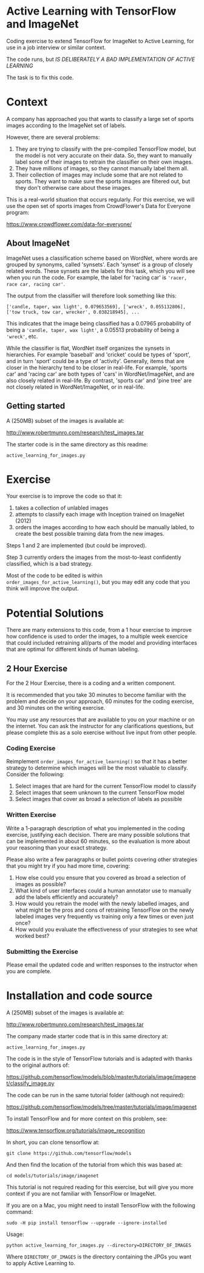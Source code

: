 # Active Learning with TensorFlow and ImageNet
 Coding exercise to extend TensorFlow for ImageNet to Active Learning, for use in a job interview or similar context. 
 
The code runs, but _IS DELIBERATELY A BAD IMPLEMENTATION OF ACTIVE LEARNING_ 

The task is to fix this code.

# Context 

A company has approached you that wants to classify a large set of sports images according to the ImageNet set of labels. 

However, there are several problems:
 1. They are trying to classify with the pre-compiled TensorFlow model, but the model is not very accurate on their data. So, they want to manually label some of their images to retrain the classifier on their own images.
 1. They have millions of images, so they cannot manually label them all.
 1. Their collection of images may include some that are not related to sports. They want to make sure the sports images are filtered out, but they don't otherwise care about these images.

This is a real-world situation that occurs regularly. For this exercise, we will use the open set of sports images from CrowdFlower's Data for Everyone program:

 https://www.crowdflower.com/data-for-everyone/ 

## About ImageNet 

ImageNet uses a classification scheme based on WordNet, where words are grouped by synonyms, called 'synsets'. Each 'synset' is a group of closely related words. These synsets are the labels for this task, which you will see when you run the code. For example, the label for 'racing car' is `'racer, race car, racing car'`.

The output from the classifier will therefore look something like this:

`['candle, taper, wax light', 0.079653569], ['wreck', 0.055132806], ['tow truck, tow car, wrecker', 0.038218945], ...`

This indicates that the image being classified has a 0.07965 probability of being a `'candle, taper, wax light'`, a 0.05513 probability of being a `'wreck'`, etc. 

While the classifier is flat, WordNet itself organizes the synsets in hierarchies. For example 'baseball' and 'cricket' could be types of 'sport', and in turn 'sport' could be a type of 'activity'. Generally, items that are closer in the hierarchy tend to be closer in real-life. For example, 'sports car' and 'racing car' are both types of 'cars' in WordNet/ImageNet, and are also closely related in real-life. By contrast, 'sports car' and 'pine tree' are not closely related in WordNet/ImageNet, or in real-life.

 
## Getting started 

A (250MB) subset of the images is available at:

http://www.robertmunro.com/research/test_images.tar 

The starter code is in the same directory as this readme:

`active_learning_for_images.py`


# Exercise 
 
Your exercise is to improve the code so that it: 
 1. takes a collection of unlabled images 
 1. attempts to classify each image with Inception trained on ImageNet (2012) 
 1. orders the images according to how each should be manually labled, to create the best possible training data from the new images. 
 
Steps 1 and 2 are implemented (but could be improved). 
 
Step 3 currently orders the images from the most-to-least confidently classified, which is a bad strategy. 

Most of the code to be edited is within `order_images_for_active_learning()`, but you may edit any code that you think will improve the output.

# Potential Solutions
 
There are many extensions to this code, from a 1 hour exercise to improve how confidence is used to order the images, to a multiple week exercice that could included retraining all/parts of the model and providing interfaces that are optimal for different kinds of human labeling.

## 2 Hour Exercise

For the 2 Hour Exercise, there is a coding and a written component. 

It is recommended that you take 30 minutes to become familiar with the problem and decide on your approach, 60 minutes for the coding exercise, and 30 minutes on the writing exercise.

You may use any resources that are available to you on your machine or on the internet. You can ask the instructor for any clarifications questions, but please complete this as a solo exercise without live input from other people.

### Coding Exercise

Reimplement `order_images_for_active_learning()` so that it has a better strategy to determine which images will be the most valuable to classify. Consider the following:
 1. Select images that are hard for the current TensorFlow model to classify
 1. Select images that seem unknown to the current TensorFlow model
 1. Select images that cover as broad a selection of labels as possible

### Written Exercise

Write a 1-paragraph description of what you implemented in the coding exercise, justifying each decision. There are many possible solutions that can be implemented in about 60 minutes, so the evaluation is more about your reasoning than your exact strategy.

Please also write a few paragraphs or bullet points covering other strategies that you might try if you had more time, covering: 
 1. How else could you ensure that you covered as broad a selection of images as possible?
 1. What kind of user interfaces could a human annotator use to manually add the labels efficiently and accurately? 
 1. How would you retrain the model with the newly labelled images, and what might be the pros and cons of retraining TensorFlow on the newly labeled images very frequently vs training only a few times or even just once?
 1. How would you evaluate the effectiveness of your strategies to see what worked best?

### Submitting the Exercise

Please email the updated code and written responses to the instructor when you are complete.
 

# Installation and code source

A (250MB) subset of the images is available at:

http://www.robertmunro.com/research/test_images.tar 

The company made starter code that is in this same directory at:

`active_learning_for_images.py`
 
The code is in the style of TensorFlow tutorials and is adapted with thanks to the original authors of: 

https://github.com/tensorflow/models/blob/master/tutorials/image/imagenet/classify_image.py 
 
The code can be run in the same tutorial folder (although not required): 

 https://github.com/tensorflow/models/tree/master/tutorials/image/imagenet 
 
To install TensorFlow and for more context on this problem, see: 

 https://www.tensorflow.org/tutorials/image_recognition 

In short, you can clone tensorflow at:
 
 `git clone https://github.com/tensorflow/models` 

And then find the location of the tutorial from which this was based at: 

 `cd models/tutorials/image/imagenet` 

This tutorial is not required reading for this exercise, but will give you more context if you are not familiar with TensorFlow or ImageNet.

If you are on a Mac, you might need to install TensorFlow with the following command: 

 `sudo -H pip install tensorflow --upgrade --ignore-installed` 
 
Usage: 

 `python active_learning_for_images.py --directory=DIRECTORY_OF_IMAGES` 
 
Where `DIRECTORY_OF_IMAGES` is the directory containing the JPGs you want to apply Active Learning to. 

